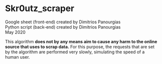 # Skr0utz_scraper

Google sheet (front-end) created by Dimitrios Panourgias
<br/> Python script (back-end) created by Dimitrios Panourgias
<br/> May 2020

This algorithm **does not by any means aim
to cause any harm to the online source
that uses to scrap data.** For this purpose, the
requests that are set by the algorithm are performed
very slowly, simulating the speed of a human user.
